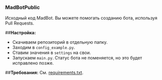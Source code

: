 ### MadBotPublic
Исходный код MadBot. Вы можете помогать созданию бота, используя Pull Requests.

##**Настройка:**
- Скачиваем репозиторий в отдельную папку.
- Заходим в `config_example.py`.
- Ставим значения в `settings` на свои.
- Запускаем `main.py`.
Статус бота не поменяется, но это будет исправлено позже.

##**Требования:**
См. [requirements.txt](https://github.com/MadCat9958/MadBotPublic/blob/main/requirements.txt).
